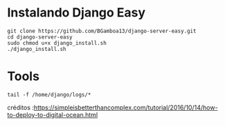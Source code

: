 # Instalando Django Easy

```
git clone https://github.com/BGamboa13/django-server-easy.git
cd django-server-easy
sudo chmod u+x django_install.sh
./django_install.sh
```

# Tools

```
tail -f /home/django/logs/*
```

créditos :https://simpleisbetterthancomplex.com/tutorial/2016/10/14/how-to-deploy-to-digital-ocean.html
